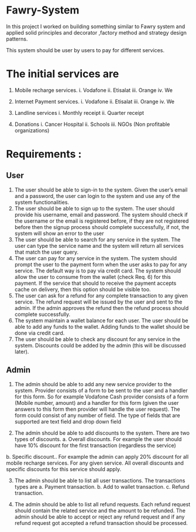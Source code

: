 # Fawry-System
In this project I worked on building something similar to Fawry system and applied solid principles and decorator ,factory method and strategy design patterns. 

This system should be user by users to pay for different services.

# The initial services are
1. Mobile recharge services.
i. Vodafone
ii. Etisalat
iii. Orange
iv. We

2. Internet Payment services.
i. Vodafone
ii. Etisalat
iii. Orange
iv. We

3. Landline services
i. Monthly receipt
ii. Quarter receipt

4. Donations
i. Cancer Hospital
ii. Schools
iii. NGOs (Non profitable organizations)
# Requirements :
## User
1. The user should be able to sign-in to the system. Given the user’s email and a password, the user can login to the system and use any of the system functionalities. 
2. The user should be able to sign up to the system. The user should provide his username, email and password. The system should check if the username or the email is registered before, if they are not registered before then the signup process should complete successfully, if not, the system will show an error to the user
3. The user should be able to search for any service in the system. The user can type the service name and the system will return all services that match the user query.
4. The user can pay for any service in the system. The system should prompt the user to the payment form when the user asks to pay for any service. The default way is to pay via credit card. The system should allow the user to consume from the wallet (check Req. 6) for this payment. If the service that should to receive the payment accepts cache on delivery, then this option should be visible too.
5. The user can ask for a refund for any complete transaction to any given service. The refund request will be issued by the user and sent to the admin. If the admin approves the refund then the refund process should complete successfully.
6. The system maintain a wallet balance for each user. The user should be able to add any funds to the wallet. Adding funds to the wallet should be done via credit card.
7. The user should be able to check any discount for any service in the system. Discounts could be added by the admin (this will be discussed later).
## Admin
1. The admin should be able to add any new service provider to the system. Provider consists of a form to be sent to the user and a handler for this form. So for example Vodafone Cash provider consists of a form (Mobile number, amount) and a handler for this form (given the user answers to this form then provider will handle the user request). The form could consist of any number of field. The type of fields that are supported are text field and drop down field

2. The admin should be able to add discounts to the system. There are two types of discounts.
a. Overall discounts. For example the user should have 10% discount for the first transaction (regardless the service)

b. Specific discount.. For example the admin can apply 20% discount for all mobile recharge services.
For any given service. All overall discounts and specific discounts for this service should apply.

3. The admin should be able to list all user transactions. The transactions types are
a. Payment transaction.
b. Add to wallet transaction.
c. Refund transaction.

4. The admin should be able to list all refund requests. Each refund request should contain the related service and the amount to be refunded. The admin should be able to accept or reject any refund request and if any refund request got accepted a refund transaction should be processed.
